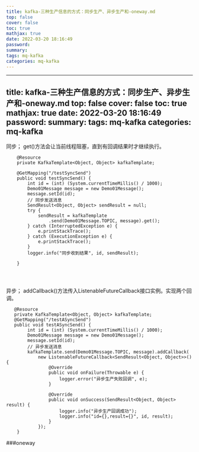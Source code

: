 ```yaml
---
title: kafka-三种生产信息的方式：同步生产、异步生产和-oneway.md
top: false
cover: false
toc: true
mathjax: true
date: 2022-03-20 18:16:49
password:
summary:
tags: mq-kafka
categories: mq-kafka
---
```

---
title: kafka-三种生产信息的方式：同步生产、异步生产和-oneway.md
top: false
cover: false
toc: true
mathjax: true
date: 2022-03-20 18:16:49
password:
summary:
tags: mq-kafka
categories: mq-kafka
---
同步；
get()方法会让当前线程阻塞，直到有回调结果时才继续执行。
~~~
    @Resource
    private KafkaTemplate<Object, Object> kafkaTemplate;

    @GetMapping("/testSyncSend")
    public void testSyncSend() {
        int id = (int) (System.currentTimeMillis() / 1000);
        Demo01Message message = new Demo01Message();
        message.setId(id);
        // 同步发送消息
        SendResult<Object, Object> sendResult = null;
        try {
            sendResult = kafkaTemplate
                .send(Demo01Message.TOPIC, message).get();
        } catch (InterruptedException e) {
            e.printStackTrace();
        } catch (ExecutionException e) {
            e.printStackTrace();
        }
        logger.info("同步收到结果", id, sendResult);

    }

  


~~~

异步；
addCallback()方法传入ListenableFutureCallback接口实例。实现两个回调。
~~~
   @Resource
   private KafkaTemplate<Object, Object> kafkaTemplate;
   @GetMapping("/testASyncSend")
   public void testASyncSend() {
        int id = (int) (System.currentTimeMillis() / 1000);
        Demo01Message message = new Demo01Message();
        message.setId(id);
        // 异步发送消息
        kafkaTemplate.send(Demo01Message.TOPIC, message).addCallback(
            new ListenableFutureCallback<SendResult<Object, Object>>() {
                @Override
                public void onFailure(Throwable e) {
                    logger.error("异步生产失败回调", e);
                }

                @Override
                public void onSuccess(SendResult<Object, Object> result) {
                    logger.info("异步生产回调成功");
                    logger.info("id={},result={}", id, result);
                }
            });
    }
~~~

###oneway 


